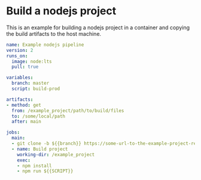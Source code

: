 # Build a nodejs project
This is an example for building a nodejs project in a container and copying the build artifacts to the host machine.

```yaml
name: Example nodejs pipeline
version: 2
runs_on:
  image: node:lts
  pull: true

variables:
  branch: master
  script: build-prod

artifacts:
- method: get
  from: /example_project/path/to/build/files
  to: /some/local/path
  after: main

jobs:
  main:
  - git clone -b ${{branch}} https://some-url-to-the-example-project-repository
  - name: Build project
    working-dir: /example_project
    exec:
    - npm install
    - npm run ${{SCRIPT}}

```
